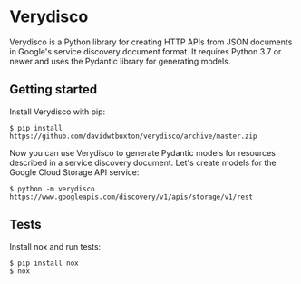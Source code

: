 Verydisco
=========

Verydisco is a Python library for creating HTTP APIs from JSON documents in Google's service discovery document format. It requires Python 3.7 or newer and uses the Pydantic library for generating models.


Getting started
---------------

Install Verydisco with pip:

    $ pip install https://github.com/davidwtbuxton/verydisco/archive/master.zip

Now you can use Verydisco to generate Pydantic models for resources described in a service discovery document. Let's create models for the Google Cloud Storage API service:

    $ python -m verydisco https://www.googleapis.com/discovery/v1/apis/storage/v1/rest


Tests
-----

Install nox and run tests:

    $ pip install nox
    $ nox
